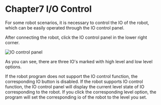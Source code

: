 # Chapter7 I/O Control

For some robot scenarios, it is necessary to control the IO of the robot, which can be easily operated through the IO control panel.

After connecting the robot, click the IO control panel in the lower right corner.

![IO control panel](images/io.png)

As you can see, there are three IO's marked with high level and low level options.

If the robot program does not support the IO control function, the corresponding IO button is disabled. If the robot supports IO control function, the IO control panel will display the current level state of IO corresponding to the robot. If you click the corresponding level option, the program will set the corresponding io of the robot to the level you set.